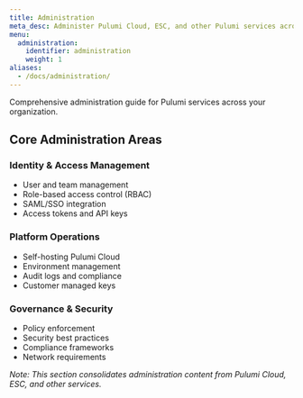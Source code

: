 ```yaml
---
title: Administration
meta_desc: Administer Pulumi Cloud, ESC, and other Pulumi services across your organization.
menu:
  administration:
    identifier: administration
    weight: 1
aliases:
  - /docs/administration/
---
```


Comprehensive administration guide for Pulumi services across your organization.

## Core Administration Areas

### Identity & Access Management

- User and team management
- Role-based access control (RBAC)
- SAML/SSO integration
- Access tokens and API keys

### Platform Operations

- Self-hosting Pulumi Cloud
- Environment management
- Audit logs and compliance
- Customer managed keys

### Governance & Security

- Policy enforcement
- Security best practices
- Compliance frameworks
- Network requirements

*Note: This section consolidates administration content from Pulumi Cloud, ESC, and other services.*
